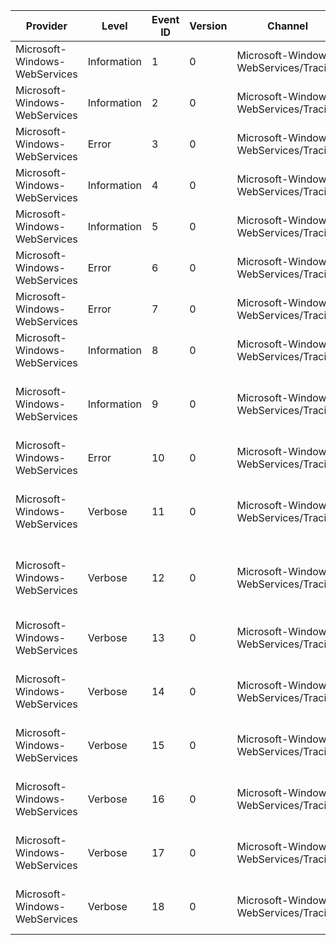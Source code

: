 Provider                       |  Level        |  Event ID  |  Version  |  Channel                                |  Task              |  Opcode                     |  Keyword        |  Message
-------------------------------|---------------|------------|-----------|-----------------------------------------|--------------------|-----------------------------|-----------------|---------------------------------------------------------------
Microsoft-Windows-WebServices  |  Information  |  1         |  0        |  Microsoft-Windows-WebServices/Tracing  |  APIs              |  API Enter                  |  API            |  {api} API is called.
Microsoft-Windows-WebServices  |  Information  |  2         |  0        |  Microsoft-Windows-WebServices/Tracing  |  APIs              |  API ExitSyncSuccess        |  API            |  {api} API returned.
Microsoft-Windows-WebServices  |  Error        |  3         |  0        |  Microsoft-Windows-WebServices/Tracing  |  APIs              |  API ExitSyncFailure        |  API            |  {api} API failed by {result}
Microsoft-Windows-WebServices  |  Information  |  4         |  0        |  Microsoft-Windows-WebServices/Tracing  |  APIs              |  API Pending                |  API            |  {api} API is pending completion.
Microsoft-Windows-WebServices  |  Information  |  5         |  0        |  Microsoft-Windows-WebServices/Tracing  |  APIs              |  API ExitAsyncSuccess       |  API            |  {api} API completed.
Microsoft-Windows-WebServices  |  Error        |  6         |  0        |  Microsoft-Windows-WebServices/Tracing  |  APIs              |  API ExitAsyncFailure       |  API            |  {api} API failed to complete by {result}
Microsoft-Windows-WebServices  |  Error        |  7         |  0        |  Microsoft-Windows-WebServices/Tracing  |  Errors            |  Error                      |  Error          |  Error occurred: {error} - {errorString}
Microsoft-Windows-WebServices  |  Information  |  8         |  0        |  Microsoft-Windows-WebServices/Tracing  |  IO Operations     |  IO Started                 |  IO             |  {operation} IO operation started.
Microsoft-Windows-WebServices  |  Information  |  9         |  0        |  Microsoft-Windows-WebServices/Tracing  |  IO Operations     |  IO Completed               |  IO             |  {operation} IO operation completed; {size} bytes transferred.
Microsoft-Windows-WebServices  |  Error        |  10        |  0        |  Microsoft-Windows-WebServices/Tracing  |  IO Operations     |  IO Failed                  |  IO             |  {operation} IO operation failed: {error}
Microsoft-Windows-WebServices  |  Verbose      |  11        |  0        |  Microsoft-Windows-WebServices/Tracing  |  Message Exchange  |  Sending  Message - Binary  |  BinaryMessage  |  Sending message - bin  (id: {correlationId}): {message}
Microsoft-Windows-WebServices  |  Verbose      |  12        |  0        |  Microsoft-Windows-WebServices/Tracing  |  Message Exchange  |  Received Message - Binary  |  BinaryMessage  |  Received message - bin (id: {correlationId}): {message}
Microsoft-Windows-WebServices  |  Verbose      |  13        |  0        |  Microsoft-Windows-WebServices/Tracing  |  Message Exchange  |  Sending  Message - Text    |  Message        |  Sending message        (id: {correlationId}): {message}
Microsoft-Windows-WebServices  |  Verbose      |  14        |  0        |  Microsoft-Windows-WebServices/Tracing  |  Message Exchange  |  Received Message - Text    |  Message        |  Received message       (id: {correlationId}): {message}
Microsoft-Windows-WebServices  |  Verbose      |  15        |  0        |  Microsoft-Windows-WebServices/Tracing  |  Message Exchange  |  Sending Message  Start     |  Message        |  Sending Message Start  (id: {correlationId})
Microsoft-Windows-WebServices  |  Verbose      |  16        |  0        |  Microsoft-Windows-WebServices/Tracing  |  Message Exchange  |  Sending Message  Stop      |  Message        |  Sending Message Stop   (id: {correlationId})
Microsoft-Windows-WebServices  |  Verbose      |  17        |  0        |  Microsoft-Windows-WebServices/Tracing  |  Message Exchange  |  Received Message Start     |  Message        |  Received Message Start (id: {correlationId})
Microsoft-Windows-WebServices  |  Verbose      |  18        |  0        |  Microsoft-Windows-WebServices/Tracing  |  Message Exchange  |  Received Message Stop      |  Message        |  Received Message Stop  (id: {correlationId})